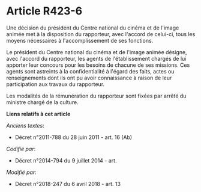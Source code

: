 # Article R423-6

Une décision du président du Centre national du cinéma et de l'image animée met à la disposition du rapporteur, avec l'accord
de celui-ci, tous les moyens nécessaires à l'accomplissement de ses fonctions.

Le président du Centre national du cinéma et de l'image animée désigne, avec l'accord du rapporteur, les agents de
l'établissement chargés de lui apporter leur concours pour les besoins de chacune de ses missions. Ces agents sont astreints
à la confidentialité à l'égard des faits, actes ou renseignements dont ils ont pu avoir connaissance à raison de leur
participation aux travaux du rapporteur.

Les modalités de la rémunération du rapporteur sont fixées par arrêté du ministre chargé de la culture.

**Liens relatifs à cet article**

_Anciens textes_:

  - Décret n°2011-788 du 28 juin 2011 - art. 16 (Ab)

_Codifié par_:

  - Décret n°2014-794 du 9 juillet 2014 - art.

_Modifié par_:

  - Décret n°2018-247 du 6 avril 2018 - art. 13
